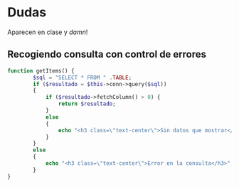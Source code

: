 # Dudas

Aparecen en clase y _damn_!

## Recogiendo consulta con control de errores


```php
function getItems() {
        $sql = "SELECT * FROM " .TABLE;
        if ($resultado = $this->conn->query($sql)) 
        {
            if ($resultado->fetchColumn() > 0) {
                return $resultado;
            }
            else
            {
                echo "<h3 class=\"text-center\">Sin datos que mostrar</h3>";
            }
        }
        else
        {
            echo "<h3 class=\"text-center\">Error en la consulta</h3>";
        }
}

```
